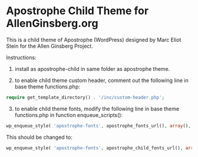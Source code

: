 # Apostrophe Child Theme for AllenGinsberg.org 

This is a child theme of Apostrophe (WordPress) designed by Marc Eliot Stein for the Allen Ginsberg Project.

Instructions: 

1. install as apostrophe-child in same folder as apostrophe theme.

2. to enable child theme custom header, comment out the following line in base theme functions.php:

````php
require get_template_directory() . '/inc/custom-header.php';
````

3. to enable child theme fonts, modify the following line in base theme functions.php in function enqueue_scripts():

````php
wp_enqueue_style( 'apostrophe-fonts', apostrophe_fonts_url(), array(), null );
````

   This should be changed to:
````php
wp_enqueue_style( 'apostrophe-fonts', apostrophe_child_fonts_url(), array(), null );
````

